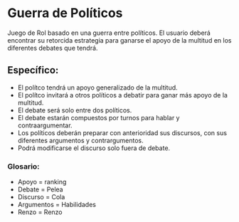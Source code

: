# Guerra de Políticos
Juego de Rol basado en una guerra entre políticos. El usuario deberá encontrar su retorcida estrategia para ganarse el apoyo de la multitud en los diferentes debates que tendrá.

## Específico:
- El polítco tendrá un apoyo generalizado de la multitud.
- El polítco invitará a otros políticos a debatir para ganar más apoyo de la multitud.
- El debate será solo entre dos políticos.
- El debate estarán compuestos por turnos para hablar y contraargumentar.
- Los políticos deberán preparar con anterioridad sus discursos, con sus diferentes argumentos y contrargumentos.
- Podrá modificarse el discurso solo fuera de debate.

### Glosario:
- Apoyo = ranking
- Debate = Pelea
- Discurso = Cola
- Argumentos = Habilidades
- Renzo = Renzo
